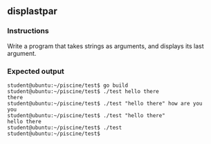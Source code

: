 ## displastpar

### Instructions

Write a program that takes strings as arguments, and displays its last argument.

### Expected output

```console
student@ubuntu:~/piscine/test$ go build
student@ubuntu:~/piscine/test$ ./test hello there
there
student@ubuntu:~/piscine/test$ ./test "hello there" how are you
you
student@ubuntu:~/piscine/test$ ./test "hello there"
hello there
student@ubuntu:~/piscine/test$ ./test
student@ubuntu:~/piscine/test$
```
